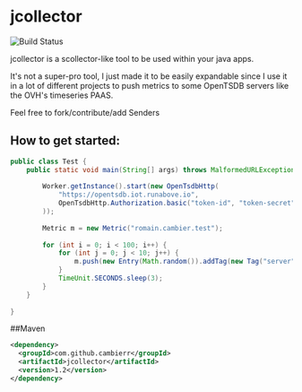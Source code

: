 # jcollector
![Build Status](https://travis-ci.org/cambierr/jcollector.svg?branch=master)

jcollector is a scollector-like tool to be used within your java apps.

It's not a super-pro tool, I just made it to be easily expandable since I use it in a lot of different projects to push metrics to some OpenTSDB servers like the OVH's timeseries PAAS.

Feel free to fork/contribute/add Senders

## How to get started:

```java
public class Test {
    public static void main(String[] args) throws MalformedURLException, InterruptedException, IOException {
        
        Worker.getInstance().start(new OpenTsdbHttp(
            "https://opentsdb.iot.runabove.io", 
            OpenTsdbHttp.Authorization.basic("token-id", "token-secret")
        ));
        
        Metric m = new Metric("romain.cambier.test");
        
        for (int i = 0; i < 100; i++) {
            for (int j = 0; j < 10; j++) {
                m.push(new Entry(Math.random()).addTag(new Tag("server", "054")).addTag(new Tag("dc", "SBG1")));
            }
            TimeUnit.SECONDS.sleep(3);
        }
    }
    
}
```

##Maven
```xml
<dependency>
  <groupId>com.github.cambierr</groupId>
  <artifactId>jcollector</artifactId>
  <version>1.2</version>
</dependency>
```

